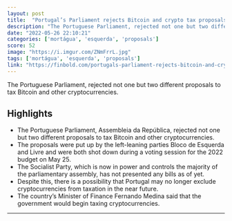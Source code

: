 ```yaml
---
layout: post
title:  "Portugal’s Parliament rejects Bitcoin and crypto tax proposals"
description: "The Portuguese Parliament, rejected not one but two different proposals to tax Bitcoin and other cryptocurrencies."
date: "2022-05-26 22:10:21"
categories: ['mortágua', 'esquerda', 'proposals']
score: 52
image: "https://i.imgur.com/ZNmFrrL.jpg"
tags: ['mortágua', 'esquerda', 'proposals']
link: "https://finbold.com/portugals-parliament-rejects-bitcoin-and-crypto-tax-proposals/"
---
```


The Portuguese Parliament, rejected not one but two different proposals to tax Bitcoin and other cryptocurrencies.

## Highlights

- The Portuguese Parliament, Assembleia da República, rejected not one but two different proposals to tax Bitcoin and other cryptocurrencies.
- The proposals were put up by the left-leaning parties Bloco de Esquerda and Livre and were both shot down during a voting session for the 2022 budget on May 25.
- The Socialist Party, which is now in power and controls the majority of the parliamentary assembly, has not presented any bills as of yet.
- Despite this, there is a possibility that Portugal may no longer exclude cryptocurrencies from taxation in the near future.
- The country’s Minister of Finance Fernando Medina said that the government would begin taxing cryptocurrencies.

---

